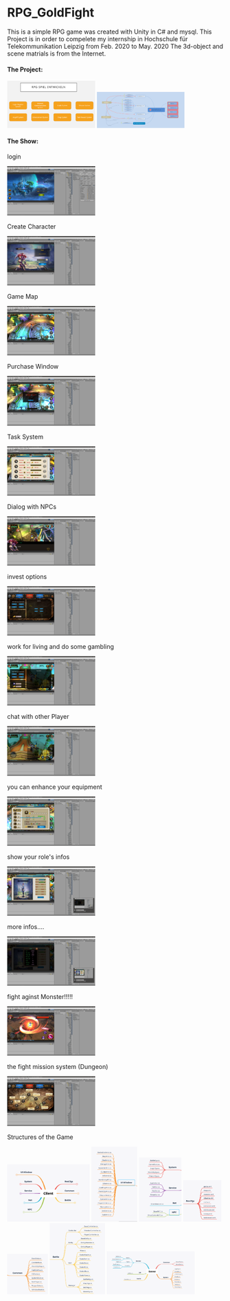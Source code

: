 # RPG_GoldFight
This is a simple RPG game was created with Unity in C# and mysql.
This Project is in order to compelete my internship in Hochschule für Telekommunikation Leipzig from Feb. 2020 to May. 2020
The 3d-object and scene matrials is from the Internet.



#### The Project:

<img src="show_pics\b1.png" alt="1" style="zoom:20%;" />

<img src="show_pics\b2.png" alt="1" style="zoom:20%;" />

#### The Show:

login 

<img src="show_pics\a1.png" alt="1" style="zoom:20%;" />

Create Character

<img src="show_pics\a2.png" alt="1" style="zoom:20%;" />



Game Map

<img src="show_pics\a3.png" alt="1" style="zoom:20%;" />

Purchase Window

<img src="show_pics\a4.png" alt="1" style="zoom:20%;" />

Task System

<img src="show_pics\a5.png" alt="1" style="zoom:20%;" />

Dialog with NPCs

<img src="show_pics\a6.png" alt="1" style="zoom:20%;" />

invest options

<img src="show_pics\a7.png" alt="1" style="zoom:20%;" />

work for living and do some gambling

<img src="show_pics\a8.png" alt="1" style="zoom:20%;" />

chat with other Player

<img src="show_pics\a9.png" alt="1" style="zoom:20%;" />

you can enhance your equipment

<img src="show_pics\a10.png" alt="1" style="zoom:20%;" />

show your role's infos

<img src="show_pics\a11.png" alt="1" style="zoom:20%;" />

more infos....

<img src="show_pics\a12.png" alt="1" style="zoom:20%;" />

fight aginst Monster!!!!!

<img src="show_pics\a13.png" alt="1" style="zoom:20%;" />

the fight mission system (Dungeon)

<img src="show_pics\a14.png" alt="1" style="zoom:20%;" />

Structures of the Game

<img src="show_pics\stu\a1.png" alt="1" style="zoom:20%;" />

<img src="show_pics\stu\a11.png" alt="1" style="zoom:20%;" />

<img src="show_pics\stu\a12.png" alt="1" style="zoom:20%;" />

<img src="show_pics\stu\a13.png" alt="1" style="zoom:20%;" />

<img src="show_pics\stu\a14.png" alt="1" style="zoom:20%;" />

<img src="show_pics\stu\a15.png" alt="1" style="zoom:20%;" />

<img src="show_pics\stu\a2.png" alt="1" style="zoom:20%;" />



